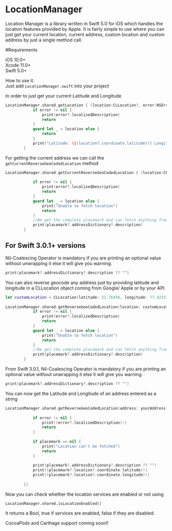 # LocationManager
Location Manager is a library written in Swift 5.0 for iOS which handles the location features provided by Apple. It is fairly simple to use where you can just get your current location, current address, custom location and custom address by just a single method call.

#Requirements

iOS 10.0+<br>
Xcode 11.0+<br>
Swift 5.0+

How to use it.<br>
Just add ```LocationManager.swift``` into your project

In order to just get your current Latitude and Longitude

```swift
LocationManager.shared.getLocation { (location:CLLocation?, error:NSError?) in
            if error != nil {
                print(error?.localizedDescription)
                return
            }
            guard let _ = location else {
                return
            }
            print("Latitude: \((location?.coordinate.latitude)!) Longitude: \((location?.coordinate.longitude)!)")
        }
```

For getting the current address we can call the ```getCurrentReverseGeoCodedLocation``` method

```swift
LocationManager.shared.getCurrentReverseGeoCodedLocation { (location:CLLocation?, placemark:CLPlacemark?, error:NSError?) in
            
            if error != nil {
                print(error?.localizedDescription)
                return
            }
            guard let _ = location else {
                print("Unable to fetch location")
                return
            }
            //We get the complete placemark and can fetch anything from CLPlacemark
            print(placemark?.addressDictionary?.description)
        }
```
<h2>For Swift 3.0.1+ versions</h2>

Nil-Coalescing Operator is mandatory if you are printing an optional value without unwrapping it else it will give you warning.

```swift         
print(placemark?.addressDictionary?.description ?? "")
```


You can also reverse geocode any address just by providing latitude and longitude in a CLLocation object coming from Google/ Apple or by your API.

```swift
let customLocation = CLLocation(latitude: 22.76456, longitude: 77.42323)
        
LocationManager.shared.getReverseGeoCodedLocation(location: customLocation) { (location:CLLocation?, placemark:CLPlacemark?, error:NSError?) in
            if error != nil {
                print(error?.localizedDescription)
                return
            }
            guard let _ = location else {
                print("Unable to fetch location")
                return
            }
            //We get the complete placemark and can fetch anything from CLPlacemark
            print(placemark?.addressDictionary?.description)
        }
```

From Swift 3.0.1, Nil-Coalescing Operator is mandatory if you are printing an optional value without unwrapping it else it will give you warning.

```swift         
print(placemark?.addressDictionary?.description ?? "")
```

You can now get the Latitude and Longitude of an address entered as a string

```swift
LocationManager.shared.getReverseGeoCodedLocation(address: yourAddress, completionHandler: { (location:CLLocation?, placemark:CLPlacemark?, error:NSError?) in
                
            if error != nil {
                print((error?.localizedDescription)!)
                return
            }
                
            if placemark == nil {
                print("Location can't be fetched")
                return
            }
               
            print(placemark?.addressDictionary?.description ?? "")
            print((placemark?.location?.coordinate.latitude)!)
            print((placemark?.location?.coordinate.longitude)!)
                
        })
```

Now you can check whether the location services are enabled or not using

```LocationManager.shared.isLocationEnabled()```

It returns a Bool, true if services are enabled, false if they are disabled.

CocoaPods and Carthage support coming soon!!
